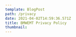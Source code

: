 ```yaml
---
template: BlogPost
path: /privacy
date: 2021-04-02T14:59:36.571Z
title: BMWEMT Privacy Policy
thumbnail: 
---
```

#  
